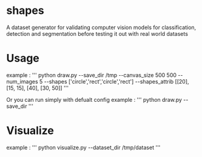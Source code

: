 # shapes
A dataset generator for validating computer vision models for classification, detection and segmentation before testing it out with real world datasets

# Usage

example :
'''
python draw.py --save_dir /tmp --canvas_size 500 500 --num_images 5 --shapes ['circle','rect','circle','rect'] --shapes_attrib [[20], [15, 15], [40], [30, 50]]
'''

Or you can run simply with defualt config
example :
'''
 python draw.py --save_dir
'''

# Visualize 

example :
'''
python visualize.py --dataset_dir /tmp/dataset
'''

